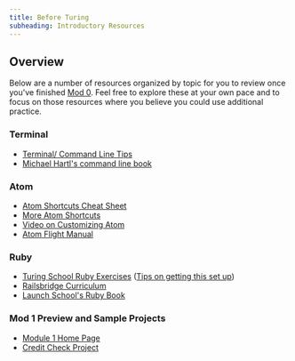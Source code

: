 ```yaml
---
title: Before Turing
subheading: Introductory Resources
---
```


## Overview

Below are a number of resources organized by topic for you to review once you've finished [Mod 0](http://mod0.turing.io/). Feel free to explore these at your own pace and to focus on those resources where you believe you could use additional practice.

### Terminal

* [Terminal/ Command Line Tips](https://github.com/turingschool/bootstrap_new_students/blob/master/cheetsheets/terminal.txt)
* [Michael Hartl's command line book](https://www.learnenough.com/command-line-tutorial)

### Atom

* [Atom Shortcuts Cheat Sheet](http://d2wy8f7a9ursnm.cloudfront.net/atom-editor-cheat-sheet.pdf)
* [More Atom Shortcuts](https://github.com/turingschool/bootstrap_new_students/blob/master/cheetsheets/basic_shortcuts.txt)
* [Video on Customizing Atom](https://www.youtube.com/watch?v=U5POoGSrtGg)
* [Atom Flight Manual](https://atom.io/docs/latest)

### Ruby

* [Turing School Ruby Exercises](https://github.com/turingschool/ruby-exercises) ([Tips on getting this set up](https://gist.github.com/josh-works/ac68a974cb9e0d73d663ea6c8cf3e8d8))
* [Railsbridge Curriculum](http://curriculum.railsbridge.org/ruby/)
* [Launch School's Ruby Book](https://launchschool.com/books/ruby)

### Mod 1 Preview and Sample Projects

* [Module 1 Home Page](../module1)
* [Credit Check Project](http://backend.turing.io/module1/projects/credit_check)
